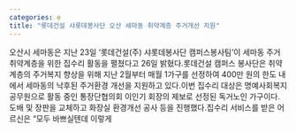 ```yaml
---
categories: e
title: "롯데건설 샤롯데봉사단 오산 세마동 취약계층 주거개선 지원"
---
```

오산시 세마동은 지난 23일 ‘롯데건설(주) 샤롯데봉사단 캠퍼스봉사팀’이 세마동 주거 취약계층을 위한 집수리 활동을 펼쳤다고 26일 밝혔다.롯데건설 캠퍼스 봉사단은 취약계층의 주거복지 향상을 위해 지난 2월부터 매월 1가구를 선정하여 400만 원의 한도 내에서 세마동의 낙후된 주거환경 개선을 지원하고 있다.이번 집수리 대상은 명예사회복지공무원으로 활동 중인 통장단협의회 이인기 회장의 제보로 선정된 독거노인 가구이다. 도배 및 장판을 교체하고 화장실 환경개선 공사 등을 진행했다.집수리 서비스를 받은 어르신은 “모두 바쁘실텐데 이렇게